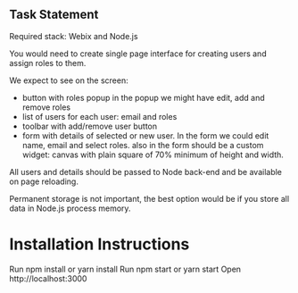 
## Task Statement
Required stack: Webix and Node.js

You would need to create single page interface for creating users and assign roles to them.

We expect to see on the screen:

- button with roles popup
  in the popup we might have edit, add and remove roles
- list of users
  for each user: email and roles
- toolbar with add/remove user button
- form with details of selected or new user.
  In the form we could edit name, email and select roles.
  also in the form should be a custom widget: canvas with plain square of 70% minimum of height and width.

All users and details should be passed to Node back-end and be available on page reloading.

Permanent storage is not important, the best option would be if you store all data in Node.js process memory.

# Installation Instructions

Run npm install or yarn install
Run npm start or yarn start
Open http://localhost:3000
